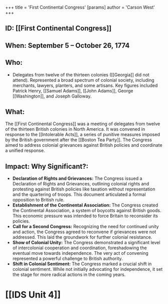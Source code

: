 +++
 title = 'First Continental Congress'
[params]
	author = 'Carson West'
+++
## ID: [[First Continental Congress]] 
## When: September 5 – October 26, 1774

## Who:
* Delegates from twelve of the thirteen colonies ([[Georgia]] did not attend).  Represented a broad spectrum of colonial society, including merchants, lawyers, planters, and some artisans.  Key figures included Patrick Henry, [[Samuel Adams]], [[John Adams]], George [[Washington]], and Joseph Galloway.

## What:
The [[First Continental Congress]] was a meeting of delegates from twelve of the thirteen British colonies in North America.  It was convened in response to the [[Intolerable Acts]], a series of punitive measures imposed by the British government after the [[Boston Tea Party]].  The Congress aimed to address colonial grievances against British policies and coordinate a unified response.

## Impact: Why Significant?:
* **Declaration of Rights and Grievances:** The Congress issued a Declaration of Rights and Grievances, outlining colonial rights and protesting against British policies like taxation without representation and the quartering of troops.  This document articulated a formal opposition to British rule.
* **Establishment of the Continental Association:** The Congress created the Continental Association, a system of boycotts against British goods. This economic pressure was intended to force Britain to reconsider its policies.
* **Call for a Second Congress:**  Recognizing the need for continued unity and action, the Congress agreed to reconvene if grievances were not addressed. This laid the groundwork for further colonial resistance.
* **Show of Colonial Unity:**  The Congress demonstrated a significant level of intercolonial cooperation and coordination, foreshadowing the eventual move towards independence. The very act of convening represented a powerful challenge to British authority.
* **Shift in Colonial Sentiment:** The Congress marked a crucial shift in colonial sentiment. While not initially advocating for independence, it set the stage for more radical actions in the coming years.

# [[IDS Unit 4]]
